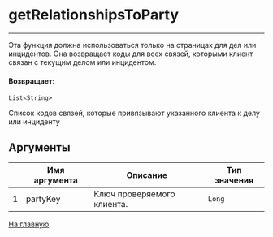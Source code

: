 # getRelationshipsToParty

---

Эта функция должна использоваться только на страницах для дел или инцидентов. Она возвращает коды для всех связей, которыми клиент связан с текущим делом или инцидентом.

#### Возвращает:

`List<String>`

Список кодов связей, которые привязывают указанного клиента к делу или инциденту

## Аргументы

|  | Имя аргумента | Описание | Тип значения |
| --- | --- | --- | --- |
| 1 | partyKey | Ключ проверяемого клиента. | `Long` |


[На главную](./ecmfunctions/)